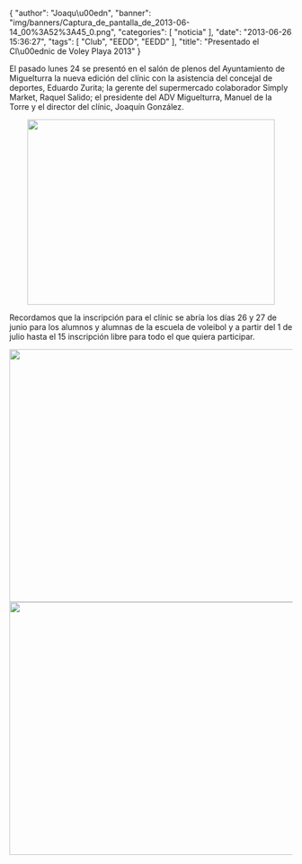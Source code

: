 {
  "author": "Joaqu\u00edn", 
  "banner": "img/banners/Captura_de_pantalla_de_2013-06-14_00%3A52%3A45_0.png", 
  "categories": [
    "noticia"
  ], 
  "date": "2013-06-26 15:36:27", 
  "tags": [
    "Club", 
    "EEDD", 
    "EEDD"
  ], 
  "title": "Presentado el Cl\u00ednic de Voley Playa 2013"
}

El pasado lunes 24 se presentó en el salón de plenos del Ayuntamiento de Miguelturra la nueva edición del clínic con la asistencia del concejal de deportes, Eduardo Zurita; la gerente del supermercado colaborador Simply Market, Raquel Salido; el presidente del ADV Miguelturra, Manuel de la Torre y el director del clínic, Joaquín González. 

<center>
<img src="http://www.advmiguelturra.org/img/banners/IMG-20130624-WA0002.jpg" height="330" width="440"/> </center>

Recordamos que la inscripción para el clínic se abría los días 26 y 27 de junio para los alumnos y alumnas de la escuela de voleibol y a partir del 1 de julio hasta el 15 inscripción libre para todo el que quiera participar.

<center>
<img src="http://www.advmiguelturra.org/img/banners/Captura%20de%20pantalla%20de%202013-05-22%2000%3A03%3A58_0.png" height="450" width="600"/> </center>

<center>
<img src="http://www.advmiguelturra.org/img/banners/Captura%20de%20pantalla%20de%202013-06-14%2000%3A52%3A45_0.png" height="450" width="600"/> </center>

